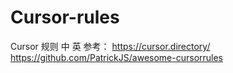 # Cursor-rules
Cursor 规则
中
英
参考：
https://cursor.directory/
https://github.com/PatrickJS/awesome-cursorrules
